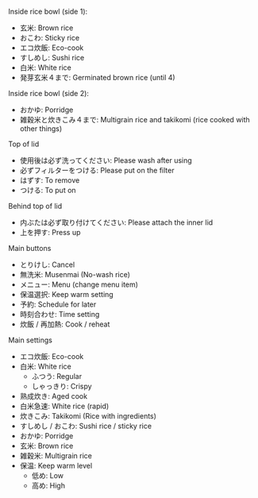 Inside rice bowl (side 1):
- 玄米: Brown rice
- おこわ: Sticky rice
- エコ炊飯: Eco-cook
- すしめし: Sushi rice
- 白米: White rice
- 発芽玄米４まで: Germinated brown rice (until 4)

Inside rice bowl (side 2):
- おかゆ: Porridge
- 雑穀米と炊きこみ４まで: Multigrain rice and takikomi (rice cooked with other things)

Top of lid
- 使用後は必ず洗ってください: Please wash after using
- 必ずフィルターをつける: Please put on the filter
- はずす: To remove
- つける: To put on

Behind top of lid
- 内ぶたは必ず取り付けてください: Please attach the inner lid
- 上を押す: Press up

Main buttons
- とりけし: Cancel
- 無洗米: Musenmai (No-wash rice)
- メニュー: Menu (change menu item)
- 保温選択: Keep warm setting
- 予約: Schedule for later
- 時刻合わせ: Time setting
- 炊飯 / 再加熱: Cook / reheat

Main settings
- エコ炊飯: Eco-cook
- 白米: White rice
  - ふつう: Regular
  - しゃっきり: Crispy
- 熟成炊き: Aged cook
- 白米急速: White rice (rapid)
- 炊きこみ: Takikomi (Rice with ingredients)
- すしめし / おこわ: Sushi rice / sticky rice
- おかゆ: Porridge
- 玄米: Brown rice
- 雑穀米: Multigrain rice
- 保温: Keep warm level
  - 低め: Low
  - 高め: High
